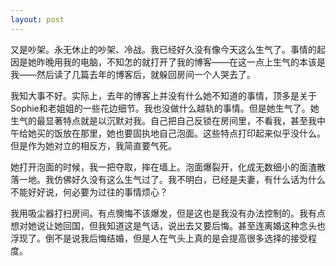 ```yaml
---
layout: post
---
```


又是吵架。永无休止的吵架、冷战。我已经好久没有像今天这么生气了。事情的起因是她昨晚用我的电脑，不知怎的就打开了我的博客——在这一点上生气的本该是我——然后读了几篇去年的博客后，就躲回房间一个人哭去了。

我知大事不好。实际上，去年的博客上并没有什么她不知道的事情，顶多是关于Sophie和老姐姐的一些花边细节。我也没做什么越轨的事情。但是她生气了。她生气的最显著特点就是以沉默对我。自己把自己反锁在房间里，不看我，甚至我中午给她买的饭放在那里，她也要固执地自己泡面。这些特点打印起来似乎没什么。但是作为她对立的相反方，我简直要气死。

她打开泡面的时候，我一把夺取，摔在墙上。泡面爆裂开，化成无数细小的面渣散落一地。我仿佛好久没有这么生气过了。我不明白，已经是夫妻，有什么话为什么不能好好说，何必要为过往的事情烦心？

我用吸尘器打扫房间。有点懊悔不该爆发，但是这也是我没有办法控制的。我有点想对她说让她回国，但我知道这是气话，说出去又要后悔。甚至连离婚这种念头也浮现了。倒不是说我后悔结婚，但是人在气头上真的是会提高很多选择的接受程度。